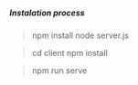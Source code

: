 ##### Instalation process
> npm install
> node server.js

> cd client
> npm install

> npm run serve
